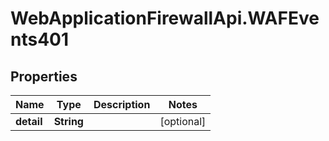 # WebApplicationFirewallApi.WAFEvents401

## Properties

Name | Type | Description | Notes
------------ | ------------- | ------------- | -------------
**detail** | **String** |  | [optional] 


